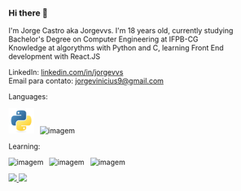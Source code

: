 ### Hi there 👋

<p align="center">

I'm Jorge Castro aka Jorgevvs. I'm 18 years old, currently studying Bachelor's Degree on Computer Engineering at IFPB-CG<br/>
Knowledge at algorythms with Python and C, learning Front End development with React.JS<br/>
  
LinkedIn: [linkedin.com/in/jorgevvs](https://www.linkedin.com/in/jorgevvs)<br/>
Email para contato: jorgevinicius9@gmail.com<br/>

Languages:

<img src="https://raw.githubusercontent.com/devicons/devicon/master/icons/python/python-original.svg" alt="imagem" width="50"> &nbsp;
<img src="https://upload.wikimedia.org/wikipedia/commons/thumb/9/99/Unofficial_JavaScript_logo_2.svg/1200px-Unofficial_JavaScript_logo_2.svg.png" alt="imagem" width="50"> &nbsp;

Learning:

<img src="https://upload.wikimedia.org/wikipedia/commons/thumb/a/a7/React-icon.svg/1200px-React-icon.svg.png" alt="imagem" width="70"> &nbsp;
<img src="https://miro.medium.com/max/600/1*OxrVa522YUsNX36ENw6sNw.png" alt="imagem" width="50"> &nbsp;
<img src="https://www.gstatic.com/devrel-devsite/prod/v0089c83aa8227c3439bf2708c0795dd13db533711d44eb626e640152d9fdf05e/firebase/images/touchicon-180.png" alt="imagem" width="50"> &nbsp;


<div>
  <a href="https://www.linkedin.com/in/jorgevvs/" target="_blank"> <img height="180em" src="https://github-readme-stats.vercel.app/api?username=jorgevvs&show_icons=true&theme=dracula&include_all_commits=true&count_private=true"/>     <img height="180em" src="https://github-readme-stats.vercel.app/api/top-langs/?username=jorgevvs&layout=compact&langs_count=7&theme=dracula"/> </a>

  
  
</div>

